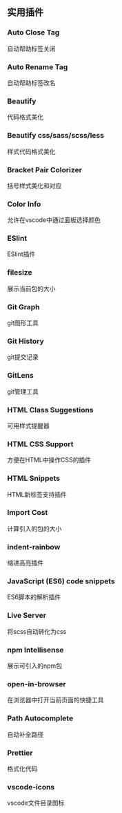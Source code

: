 ## 实用插件

### Auto Close Tag
自动帮助标签关闭

### Auto Rename Tag
自动帮助标签改名

### Beautify
代码格式美化

### Beautify css/sass/scss/less
样式代码格式美化

### Bracket Pair Colorizer
括号样式美化和对应

### Color Info
允许在vscode中通过面板选择颜色

### ESlint
ESlint插件

### filesize
展示当前包的大小

### Git Graph
git图形工具

### Git History
git提交记录

### GitLens
git管理工具

### HTML Class Suggestions
可用样式提醒器

### HTML CSS Support
方便在HTML中操作CSS的插件

### HTML Snippets
HTML新标签支持插件

### Import Cost
计算引入的包的大小

### indent-rainbow
缩进高亮插件

### JavaScript (ES6) code snippets
ES6脚本的解析插件

### Live Server
将scss自动转化为css

### npm Intellisense
展示可引入的npm包

### open-in-browser
在浏览器中打开当前页面的快捷工具

### Path Autocomplete
自动补全路径

### Prettier
格式化代码

### vscode-icons
vscode文件目录图标